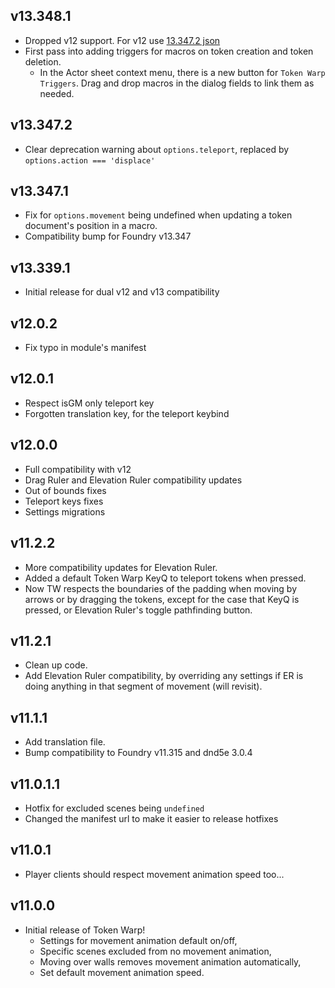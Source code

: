 ## v13.348.1
* Dropped v12 support. For v12 use [13.347.2 json](<https://github.com/thatlonelybugbear/token-warp/releases/download/v13.347.2/module.json>)
* First pass into adding triggers for macros on token creation and token deletion.
  * In the Actor sheet context menu, there is a new button for `Token Warp Triggers`. Drag and drop macros in the dialog fields to link them as needed.

## v13.347.2
* Clear deprecation warning about `options.teleport`, replaced by `options.action === 'displace'`

## v13.347.1
- Fix for `options.movement` being undefined when updating a token document's position in a macro.
- Compatibility bump for Foundry v13.347

## v13.339.1
- Initial release for dual v12 and v13 compatibility

## v12.0.2 <hl>
- Fix typo in module's manifest

## v12.0.1 <hl>
- Respect isGM only teleport key
- Forgotten translation key, for the teleport keybind

## v12.0.0 <hl>
- Full compatibility with v12
- Drag Ruler and Elevation Ruler compatibility updates
- Out of bounds fixes
- Teleport keys fixes
- Settings migrations
  
## v11.2.2 <hl>
- More compatibility updates for Elevation Ruler.
- Added a default Token Warp KeyQ to teleport tokens when pressed. 
- Now TW respects the boundaries of the padding when moving by arrows or by dragging the tokens, except for the case that KeyQ is pressed, or Elevation Ruler's toggle pathfinding button.

## v11.2.1 <hl>
- Clean up code.
- Add Elevation Ruler compatibility, by overriding any settings if ER is doing anything in that segment of movement (will revisit).

## v11.1.1 <hl>
- Add translation file.
- Bump compatibility to Foundry v11.315 and dnd5e 3.0.4

## v11.0.1.1 <hl>
- Hotfix for excluded scenes being `undefined`
- Changed the manifest url to make it easier to release hotfixes

## v11.0.1 <hl>
- Player clients should respect movement animation speed too...

## v11.0.0 <hl>
- Initial release of Token Warp!
  - Settings for movement animation default on/off,
  - Specific scenes excluded from no movement animation,
  - Moving over walls removes movement animation automatically,
  - Set default movement animation speed.
